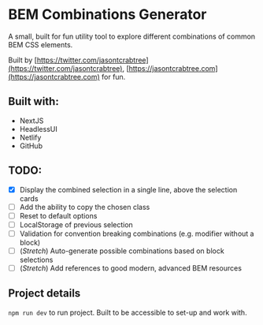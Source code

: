 # BEM Combinations Generator

A small, built for fun utility tool to explore different combinations of common BEM CSS elements.

Built by [https://twitter.com/jasontcrabtree](https://twitter.com/jasontcrabtree), [https://jasontcrabtree.com](https://jasontcrabtree.com) for fun.

## Built with:

- NextJS
- HeadlessUI
- Netlify
- GitHub

## TODO:

- [x] Display the combined selection in a single line, above the selection cards
- [ ] Add the ability to copy the chosen class
- [ ] Reset to default options
- [ ] LocalStorage of previous selection
- [ ] Validation for convention breaking combinations (e.g. modifier without a block)
- [ ] (_Stretch_) Auto-generate possible combinations based on block selections
- [ ] (_Stretch_) Add references to good modern, advanced BEM resources

## Project details

`npm run dev` to run project. Built to be accessible to set-up and work with.

